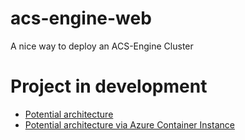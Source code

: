 # acs-engine-web
A nice way to deploy an ACS-Engine Cluster

# Project in development

- [Potential architecture](Architecture.md)
- [Potential architecture via Azure Container Instance](acs-engine-deployer/acs-engine-deployer.md)

